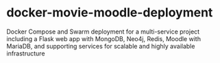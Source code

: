 # docker-movie-moodle-deployment
Docker Compose and Swarm deployment for a multi-service project including a Flask web app with MongoDB, Neo4j, Redis, Moodle with MariaDB, and supporting services for scalable and highly available infrastructure
